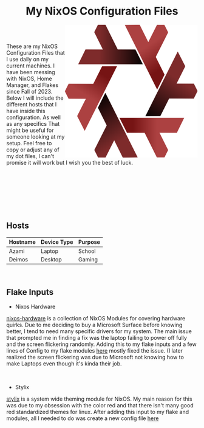 <h1 align="center">
  My NixOS Configuration Files
</h1>

<img align="right" width="350" height="350" src="Assets/Other/Nix_Snowflake_Logo.svg">

<br>

<br>

These are my NixOS Configuration Files that I use daily on my current machines.
I have been messing with NixOS, Home Manager, and Flakes since Fall of 2023. 
Below I will include the different hosts that I have inside this configuration.
As well as any specifics That might be useful for someone looking at my setup.
Feel free to copy or adjust any of my dot files, I can't promise it will work but 
I wish you the best of luck.

<br>

<br>

<br>

<br>

<br>

<br>

## Hosts

| Hostname | Device Type | Purpose      |
|----------|-------------|--------------|
| Azami    | Laptop      | School       |
| Deimos   | Desktop     | Gaming       |

<br>

## Flake Inputs

- Nixos Hardware

[nixos-hardware](https://github.com/NixOS/nixos-hardware.git) is a collection of NixOS Modules for covering hardware quirks. Due to me deciding to buy a Microsoft Surface before knowing better, I tend to need many specific drivers for my system. The     main issue that prompted me in finding a fix was the laptop failing to power off fully and the screen flickering randomly. Adding this to my flake inputs and a few lines of Config to my flake modules [here](https://github.com/Steven-S1020/Nixos-Configuration/blob/e0d55644fd67f45364d4b5bd64139e7b2ba4f110/flake.nix#L27-L28) mostly fixed the issue. (I later realized the screen flickering was due to Microsoft not knowing how to make Laptops even though it's kinda their job.

<br>

- Stylix

[stylix](https://github.com/danth/stylix.git) is a system wide theming module for NixOS. My main reason for this was due to my obsession with the color red and that there isn't many good red standardized themes for linux. After adding this input to my flake and modules, all I needed to do was create a new config file [here](https://github.com/Steven-S1020/Nixos-Configuration/blob/e0d55644fd67f45364d4b5bd64139e7b2ba4f110/Modules/Configs/stylix.nix)





